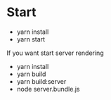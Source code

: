 # Start

* yarn install
* yarn start

If you want start server rendering

* yarn install
* yarn build
* yarn build:server
* node server.bundle.js